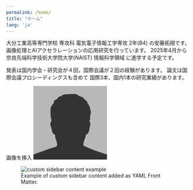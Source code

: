 ```yaml
---
permalink: /home/
title: "ホーム"
lang: 'ja'
---
```


大分工業高等専門学校 専攻科 電気電子情報工学専攻 2年(B4) の安藤拓翔です。
画像処理とAIアクセラレーションの応用研究を行っています。
2025年4月から奈良先端科学技術大学院大学(NAIST) 情報科学領域 に進学する予定です。

発表は国内学会・研究会が４回，国際会議が２回の経験があります。
論文は国際会議プロシーディングスも含めて
国際3本、国内1本の研究業績があります。

画像を挿入
![profile](/assets/images/bio-photo.jpg)
<figure>
  <img src="{{ '/assets/images/bio-photo.jpg' | relative_url }}" alt="custom sidebar content example">
  <figcaption>Example of custom sidebar content added as YAML Front Matter.</figcaption>
</figure>